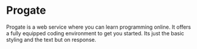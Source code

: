 # Progate
Progate is a web service where you can learn programming online. It offers a fully equipped coding environment to get you started.
Its just the basic styling and the text but on response.
